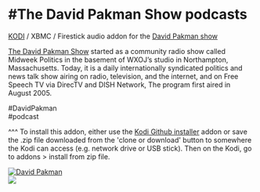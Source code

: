#The David Pakman Show podcasts<br>
=============================

<a href="www.KODI.tv">KODI</a> / XBMC / Firestick audio addon for the <a href="https://davidpakman.com/">David Pakman show</a><br>

<a href="https://davidpakman.com/">The David Pakman Show</a> started as a community radio show called Midweek Politics in the basement of WXOJ’s studio in Northampton, Massachusetts. Today, it is a daily internationally syndicated politics and news talk show airing on radio, television, and the internet, and on Free Speech TV via DirecTV and DISH Network, The program first aired in August 2005.<br>

#DavidPakman<br>
#podcast<br>

^^^ To install this addon, either use the <a href="https://www.tvaddons.co/github-browser-kodi/">Kodi Github installer</a> addon or save the .zip file downloaded from the 'clone or download' button to somewhere the Kodi can access (e.g. network drive or USB stick). Then on the Kodi, go to addons > install from zip file.<br>

<a href="https://davidpakman.com/"><img src="https://www.davidpakman.com/wp-content/uploads/2016/03/tdps-logo.png" alt="David Pakman">
<br><a href="http://www.kodi.tv"><img src="https://kodi.tv/sites/default/files/page/field_image/about--devices.jpg">
